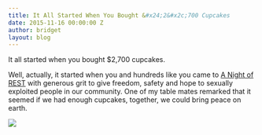 ```yaml
---
title: It All Started When You Bought &#x24;2&#x2c;700 Cupcakes
date: 2015-11-16 00:00:00 Z
author: bridget
layout: blog
---
```


It all started when you bought $2,700 cupcakes.

Well, actually, it started when you and hundreds like you came to [A Night of REST](http://iwantrest.com/event/a-night-of-rest) with generous grit to give freedom, safety and hope to sexually exploited people in our community. One of my table mates remarked that it seemed if we had enough cupcakes, together, we could bring peace on earth.

![](http://iwantrest.com/uploads/cupcake.jpeg)